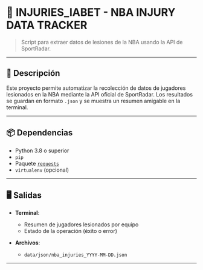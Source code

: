 # 🏀 INJURIES_IABET - NBA INJURY DATA TRACKER

> Script para extraer datos de lesiones de la NBA usando la API de SportRadar.

---

## 📌 Descripción

Este proyecto permite automatizar la recolección de datos de jugadores lesionados en la NBA mediante la API oficial de SportRadar. Los resultados se guardan en formato `.json` y se muestra un resumen amigable en la terminal.

---

## 📦 Dependencias

- Python 3.8 o superior  
- `pip`  
- Paquete [`requests`](https://pypi.org/project/requests/)  
- `virtualenv` (opcional)

- ---

## 🖥️ Salidas

- **Terminal**:
  - Resumen de jugadores lesionados por equipo
  - Estado de la operación (éxito o error)

- **Archivos**:
  - `data/json/nba_injuries_YYYY-MM-DD.json`

---
